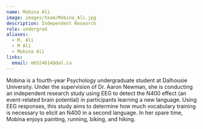 ```yaml
---
name: Mobina Ali
image: images/team/Mobina_Ali.jpg
description: Independent Research
role: undergrad
aliases:
  - M. Ali
  - M Ali
  - Mobina Ali
links:
  email: mb524614@dal.ca
---
```


Mobina is a fourth-year Psychology undergraduate student at Dalhousie University. Under the supervision of Dr. Aaron Newman, she is conducting an independent research study using EEG to detect the N400 effect (an event-related brain potential) in participants learning a new language. Using EEG responses, this study aims to determine how much vocabulary training is necessary to elicit an N400 in a second language. In her spare time, Mobina enjoys painting, running, biking, and hiking.